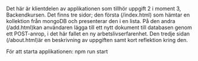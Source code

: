 Det här är klientdelen av applikationen som tillhör uppgift 2 i moment 3, Backendkursen. Det finns tre sidor; den första (/index.html) som hämtar en kollektion från mongoDB och presenterar den i en lista. På den andra (/add.html)kan användaren lägga till ett nytt dokument till databasen genom ett POST-anrop, i det här fallet en ny arbetslivserfarenhet. Den tredje sidan (/about.html)är en beskrivning av uppgiften samt kort reflektion kring den. 

För att starta applikationen: npm run start